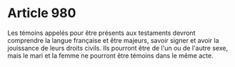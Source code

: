 # Article 980

Les témoins appelés pour être présents aux testaments devront comprendre la langue française et être majeurs, savoir signer et avoir la jouissance de leurs droits civils. Ils pourront être de l'un ou de l'autre sexe, mais le mari et la femme ne pourront être témoins dans le même acte.
